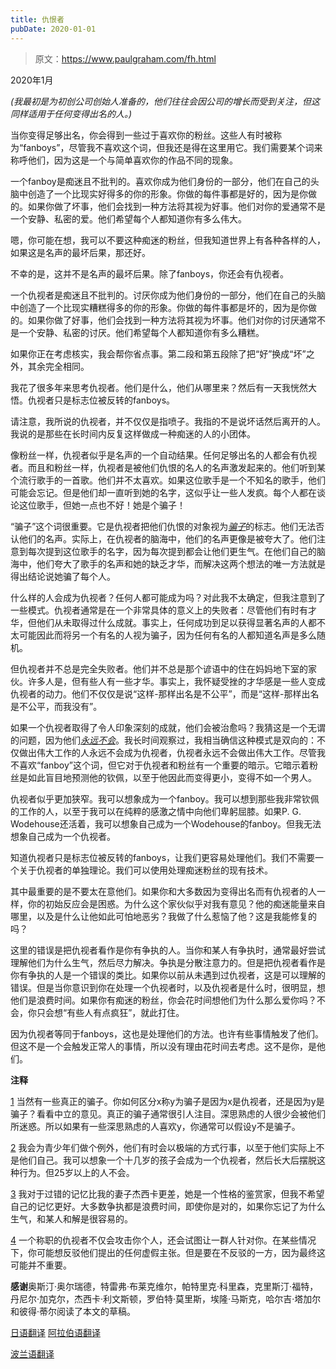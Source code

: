 ```yaml
---
title: 仇恨者
pubDate: 2020-01-01
---
```


> 原文：https://www.paulgraham.com/fh.html 

            
2020年1月

_(我最初是为初创公司创始人准备的，他们往往会因公司的增长而受到关注，但这同样适用于任何变得出名的人。)_

当你变得足够出名，你会得到一些过于喜欢你的粉丝。这些人有时被称为“fanboys”，尽管我不喜欢这个词，但我还是得在这里用它。我们需要某个词来称呼他们，因为这是一个与简单喜欢你的作品不同的现象。

一个fanboy是痴迷且不批判的。喜欢你成为他们身份的一部分，他们在自己的头脑中创造了一个比现实好得多的你的形象。你做的每件事都是好的，因为是你做的。如果你做了坏事，他们会找到一种方法将其视为好事。他们对你的爱通常不是一个安静、私密的爱。他们希望每个人都知道你有多么伟大。

嗯，你可能在想，我可以不要这种痴迷的粉丝，但我知道世界上有各种各样的人，如果这是名声的最坏后果，那还好。

不幸的是，这并不是名声的最坏后果。除了fanboys，你还会有仇视者。

一个仇视者是痴迷且不批判的。讨厌你成为他们身份的一部分，他们在自己的头脑中创造了一个比现实糟糕得多的你的形象。你做的每件事都是坏的，因为是你做的。如果你做了好事，他们会找到一种方法将其视为坏事。他们对你的讨厌通常不是一个安静、私密的讨厌。他们希望每个人都知道你有多么糟糕。

如果你正在考虑核实，我会帮你省点事。第二段和第五段除了把“好”换成“坏”之外，其余完全相同。

我花了很多年来思考仇视者。他们是什么，他们从哪里来？然后有一天我恍然大悟。仇视者只是标志位被反转的fanboys。

请注意，我所说的仇视者，并不仅仅是指喷子。我指的不是说坏话然后离开的人。我说的是那些在长时间内反复这样做成一种痴迷的人的小团体。

像粉丝一样，仇视者似乎是名声的一个自动结果。任何足够出名的人都会有仇视者。而且和粉丝一样，仇视者是被他们仇恨的名人的名声激发起来的。他们听到某个流行歌手的一首歌。他们并不太喜欢。如果这位歌手是一个不知名的歌手，他们可能会忘记。但是他们却一直听到她的名字，这似乎让一些人发疯。每个人都在谈论这位歌手，但她一点也不好！她是个骗子！

“骗子”这个词很重要。它是仇视者把他们仇恨的对象视为[_骗子_](https://twitter.com/search?q=Musk%20fraud&src=typed_query&f=live)的标志。他们无法否认他们的名声。实际上，在仇视者的脑海中，他们的名声更像是被夸大了。他们注意到每次提到这位歌手的名字，因为每次提到都会让他们更生气。在他们自己的脑海中，他们夸大了歌手的名声和她的缺乏才华，而解决这两个想法的唯一方法就是得出结论说她骗了每个人。

什么样的人会成为仇视者？任何人都可能成为吗？对此我不太确定，但我注意到了一些模式。仇视者通常是在一个非常具体的意义上的失败者：尽管他们有时有才华，但他们从未取得过什么成就。事实上，任何成功到足以获得显著名声的人都不太可能因此而将另一个有名的人视为骗子，因为任何有名的人都知道名声是多么随机。

但仇视者并不总是完全失败者。他们并不总是那个谚语中的住在妈妈地下室的家伙。许多人是，但有些人有一些才华。事实上，我怀疑受挫的才华感是一些人变成仇视者的动力。他们不仅仅是说“这样-那样出名是不公平”，而是“这样-那样出名是不公平，而我没有”。

如果一个仇视者取得了令人印象深刻的成就，他们会被治愈吗？我猜这是一个无谓的问题，因为他们[_永远不会_](mean.html)。我长时间观察过，我相当确信这种模式是双向的：不仅做出伟大工作的人永远不会成为仇视者，仇视者永远不会做出伟大工作。尽管我不喜欢“fanboy”这个词，但它对于仇视者和粉丝有一个重要的暗示。它暗示着粉丝是如此盲目地预测他的钦佩，以至于他因此而变得更小，变得不如一个男人。

仇视者似乎更加狭窄。我可以想象成为一个fanboy。我可以想到那些我非常钦佩的工作的人，以至于我可以在纯粹的感激之情中向他们卑躬屈膝。如果P. G. Wodehouse还活着，我可以想象自己成为一个Wodehouse的fanboy。但我无法想象自己成为一个仇视者。

知道仇视者只是标志位被反转的fanboys，让我们更容易处理他们。我们不需要一个关于仇视者的单独理论。我们可以使用处理痴迷粉丝的现有技术。

其中最重要的是不要太在意他们。如果你和大多数因为变得出名而有仇视者的人一样，你的初始反应会是困惑。为什么这个家伙似乎对我有意见？他的痴迷能量来自哪里，以及是什么让他如此可怕地恶劣？我做了什么惹恼了他？这是我能修复的吗？

这里的错误是把仇视者看作是你有争执的人。当你和某人有争执时，通常最好尝试理解他们为什么生气，然后尽力解决。争执是分散注意力的。但是把仇视者看作是你有争执的人是一个错误的类比。如果你以前从未遇到过仇视者，这是可以理解的错误。但是当你意识到你在处理一个仇视者时，以及仇视者是什么时，很明显，想他们是浪费时间。如果你有痴迷的粉丝，你会花时间想他们为什么那么爱你吗？不会，你只会想“有些人有点疯狂”，就此打住。

因为仇视者等同于fanboys，这也是处理他们的方法。也许有些事情触发了他们。但这不是一个会触发正常人的事情，所以没有理由花时间去考虑。这不是你，是他们。

**注释**

[1](#仇恨者_note1) 当然有一些真正的骗子。你如何区分x称y为骗子是因为x是仇视者，还是因为y是骗子？看看中立的意见。真正的骗子通常很引人注目。深思熟虑的人很少会被他们所迷惑。所以如果有一些深思熟虑的人喜欢y，你通常可以假设y不是骗子。

[2](#仇恨者_note2) 我会为青少年们做个例外，他们有时会以极端的方式行事，以至于他们实际上不是他们自己。我可以想象一个十几岁的孩子会成为一个仇视者，然后长大后摆脱这种行为。但25岁以上的人不会。

[3](#仇恨者_note3) 我对于过错的记忆比我的妻子杰西卡更差，她是一个性格的鉴赏家，但我不希望自己的记忆更好。大多数争执都是浪费时间，即使你是对的，如果你忘记了为什么生气，和某人和解是很容易的。

[4](#仇恨者_note4) 一个称职的仇视者不仅会攻击你个人，还会试图让一群人针对你。在某些情况下，你可能想反驳他们提出的任何虚假主张。但是要在不反驳的一方，因为最终这可能并不重要。

**感谢**奥斯汀·奥尔瑞德，特雷弗·布莱克维尔，帕特里克·科里森，克里斯汀·福特，丹尼尔·加克尔，杰西卡·利文斯顿，罗伯特·莫里斯，埃隆·马斯克，哈尔吉·塔加尔和彼得·蒂尔阅读了本文的草稿。

[日语翻译](https://note.com/tokyojack/n/n5c47575488b6) [阿拉伯语翻译](https://tldrarabiccontents.blogspot.com/2020/01/blog-post_22.html)

[波兰语翻译](https://stronglyagainst.com/pgraham-fanboy-hater/)

